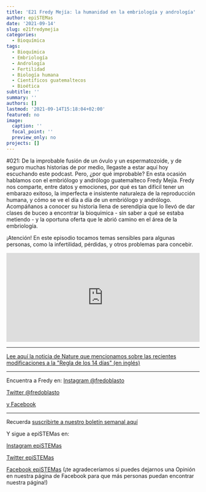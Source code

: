 ```yaml
---
title: 'E21 Fredy Mejía: la humanidad en la embriología y andrología'
author: epiSTEMas
date: '2021-09-14'
slug: e21fredymejia
categories:
  - Bioquímica
tags:
  - Bioquímica
  - Embriología
  - Andrología
  - Fertilidad
  - Biología humana
  - Científicos guatemaltecos
  - Bioética
subtitle: ''
summary: ''
authors: []
lastmod: '2021-09-14T15:18:04+02:00'
featured: no
image:
  caption: ''
  focal_point: ''
  preview_only: no
projects: []
---
```

#021: De la improbable fusión de un óvulo y un espermatozoide, y de seguro muchas historias de por medio, llegaste a estar aquí hoy escuchando este podcast. Pero, ¿por qué improbable? En esta ocasión hablamos con el embriólogo y andrólogo guatemalteco Fredy Mejía. Fredy nos comparte, entre datos y emociones, por qué es tan difícil tener un embarazo exitoso, la imperfecta e insistente naturaleza de la reproducción humana, y cómo se ve el día a día de un embriólogo y andrólogo. Acompáñanos a conocer su historia llena de serendipia que lo llevó de dar clases de buceo a encontrar la bioquímica - sin saber a qué se estaba metiendo - y la oportuna oferta que le abrió camino en el área de la embriología. 

¡Atención! En este episodio tocamos temas sensibles para algunas personas, como la infertilidad, pérdidas, y otros problemas para concebir.

<iframe src="https://open.spotify.com/embed/episode/0e8o4ciZK8qlp0YF3Keg8o" width="100%" height="232" frameBorder="0" allowtransparency="true" allow="encrypted-media"></iframe>

- - - - -
[Lee aquí la noticia de Nature que mencionamos sobre las recientes modificaciones a la "Regla de los 14 días" (en inglés)](https://go.nature.com/3kb0ROU)

- - - - -

Encuentra a Fredy en:
[Instagram @fredoblasto](https://www.instagram.com/fredoblasto/)

[Twitter @fredoblasto](https://twitter.com/fredoblasto)

[y Facebook](https://www.facebook.com/fredoblasto)

- - - - -

Recuerda [suscribirte a nuestro boletín semanal aquí](http://eepurl.com/hyEnr1)

Y sigue a epiSTEMas en:

[Instagram epiSTEMas](https://www.instagram.com/epistemas/)  

[Twitter epiSTEMas](https://twitter.com/epiSTEMas_Pod)

[Facebook epiSTEMas](https://www.facebook.com/epiSTEMasPod) (¡te agradeceríamos si puedes dejarnos una Opinión en nuestra página de Facebook para que más personas puedan encontrar nuestra página!)
